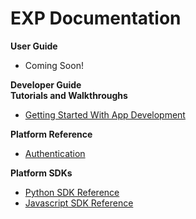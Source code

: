 # EXP Documentation

<div class="row">
  <div class="col-md-12">
    <div class="bs-callout bs-callout-primary">
      <strong>User Guide</strong>
      <ul>
        <li>Coming Soon!</li>
      </ul>
    </div>
  </div>
</div>
<div class="row">
  <div class="col-md-12">
    <div class="bs-callout bs-callout-primary">
      <div class="row">
        <strong>Developer Guide</strong>
      </div>
      <div class="row">
        <div class="col-md-4">
          <div class="bs-callout bs-callout">
            <strong>Tutorials and Walkthroughs</strong>
            <ul>
              <li><a href="/developers/apps">Getting Started With App Development</a></li>
            </ul>
          </div>
        </div>
        <div class="col-md-4">
          <div class="bs-callout">
            <strong>Platform Reference</strong>
            <ul>
              <li><a href="/developers/authentication">Authentication</a></li>
            </ul>
          </div>
        </div>
        <div class="col-md-4">
          <div class="bs-callout">
            <strong>Platform SDKs</strong>
            <ul>
              <li><a href="/developers/reference/python_sdk_reference-1.0.0">Python SDK Reference</a></li>
              <li><a href="/developers/reference/javascript_sdk_reference-1.0.0">Javascript SDK Reference</a></li>
            </ul>
          </div>
        </div>
      </div>
    </div>
  </div>
</div>
